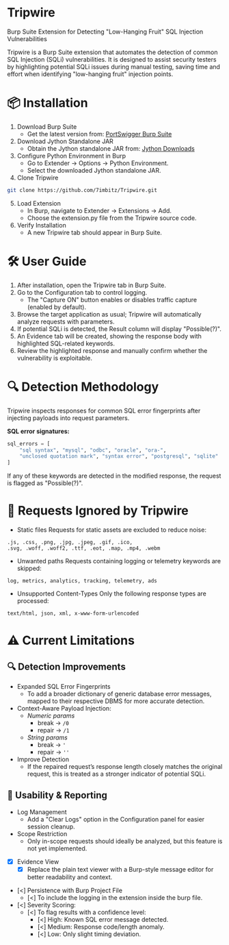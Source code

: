 # Tripwire

Burp Suite Extension for Detecting "Low-Hanging Fruit" SQL Injection Vulnerabilities

Tripwire is a Burp Suite extension that automates the detection of common SQL Injection (SQLi) vulnerabilities. It is designed to assist security testers by highlighting potential SQLi issues during manual testing, saving time and effort when identifying "low-hanging fruit" injection points.

# 📦 Installation

1. Download Burp Suite
    - Get the latest version from: [PortSwigger Burp Suite](http://portswigger.net/burp/download.html)
2. Download Jython Standalone JAR
    - Obtain the Jython standalone JAR from: [Jython Downloads](http://www.jython.org/download.html)
3. Configure Python Environment in Burp
    - Go to Extender → Options → Python Environment.
    - Select the downloaded Jython standalone JAR.
4. Clone Tripwire
```bash
git clone https://github.com/7imbitz/Tripwire.git
```
5. Load Extension
    - In Burp, navigate to Extender → Extensions → Add.
    - Choose the extension.py file from the Tripwire source code.
6. Verify Installation
    - A new Tripwire tab should appear in Burp Suite.

# 🛠 User Guide

1. After installation, open the Tripwire tab in Burp Suite.
2. Go to the Configuration tab to control logging.
    - The "Capture ON" button enables or disables traffic capture (enabled by default).
4. Browse the target application as usual; Tripwire will automatically analyze requests with parameters.
5. If potential SQLi is detected, the Result column will display "Possible(?)".
6. An Evidence tab will be created, showing the response body with highlighted SQL-related keywords.
7. Review the highlighted response and manually confirm whether the vulnerability is exploitable.

# 🔍 Detection Methodology

Tripwire inspects responses for common SQL error fingerprints after injecting payloads into request parameters.

**SQL error signatures:**
```python
sql_errors = [
    "sql syntax", "mysql", "odbc", "oracle", "ora-",
    "unclosed quotation mark", "syntax error", "postgresql", "sqlite"
]
```

If any of these keywords are detected in the modified response, the request is flagged as "Possible(?)".

# 🚫 Requests Ignored by Tripwire

- Static files
    Requests for static assets are excluded to reduce noise:
```arduino
.js, .css, .png, .jpg, .jpeg, .gif, .ico,
.svg, .woff, .woff2, .ttf, .eot, .map, .mp4, .webm
```

- Unwanted paths
    Requests containing logging or telemetry keywords are skipped:
```arduino
log, metrics, analytics, tracking, telemetry, ads
```

- Unsupported Content-Types
    Only the following response types are processed:
```arduino
text/html, json, xml, x-www-form-urlencoded
```

# ⚠ Current Limitations

## 🔍 Detection Improvements
- Expanded SQL Error Fingerprints
    - To add a broader dictionary of generic database error messages, mapped to their respective DBMS for more accurate detection.
- Context-Aware Payload Injection:
    - _Numeric params_
        - break -> `/0`
        - repair -> `/1`
    - _String params_
        - break -> `'`
        - repair -> `''`
- Improve Detection
    - If the repaired request’s response length closely matches the original request, this is treated as a stronger indicator of potential SQLi.

## 📝 Usability & Reporting
- Log Management
    - Add a "Clear Logs" option in the Configuration panel for easier session cleanup.
- Scope Restriction
    - Only in-scope requests should ideally be analyzed, but this feature is not yet implemented.
- [X] Evidence View 
    - [X] Replace the plain text viewer with a Burp-style message editor for better readability and context.
- [<] Persistence with Burp Project File
    - [<] To include the logging in the extension inside the burp file.
- [<] Severity Scoring:
    - [<] To flag results with a confidence level:
        - [<] High: Known SQL error message detected.
        - [<] Medium: Response code/length anomaly.
        - [<] Low: Only slight timing deviation.